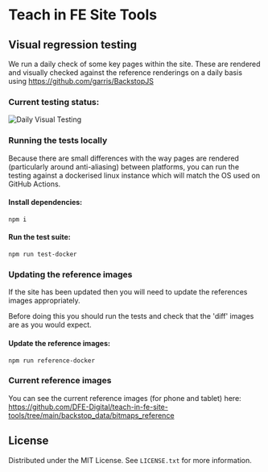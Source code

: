 # Teach in FE Site Tools

## Visual regression testing
We run a daily check of some key pages within the site. These are rendered and visually checked against the reference renderings on a daily basis using https://github.com/garris/BackstopJS

### Current testing status:
![Daily Visual Testing](https://github.com/DFE-Digital/teach-in-fe-site-tools/actions/workflows/visual-test.yaml/badge.svg)

### Running the tests locally
Because there are small differences with the way pages are rendered (particularly around anti-aliasing) between platforms, you can run the testing against a dockerised linux instance which will match the OS used on GitHub Actions.

#### Install dependencies:
```
npm i
```

#### Run the test suite:
```
npm run test-docker
```

### Updating the reference images

If the site has been updated then you will need to update the references images appropriately.

Before doing this you should run the tests and check that the 'diff' images are as you would expect.

#### Update the reference images:
```
npm run reference-docker
```

### Current reference images
You can see the current reference images (for phone and tablet) here: https://github.com/DFE-Digital/teach-in-fe-site-tools/tree/main/backstop_data/bitmaps_reference

## License
Distributed under the MIT License. See `LICENSE.txt` for more information.